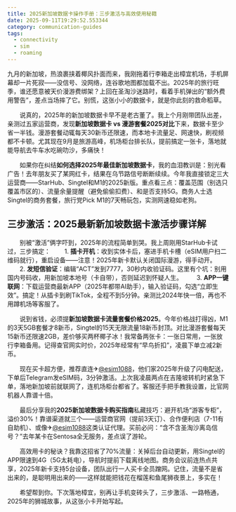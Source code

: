 ```yaml
---
title: 2025新加坡数据卡操作手册：三步激活与高效使用秘籍
date: 2025-09-11T19:29:52.553344
category: communication-guides
tags:
  - connectivity
  - sim
  - roaming
---
```


九月的新加坡，热浪裹挟着椰风扑面而来，我刚拖着行李箱走出樟宜机场，手机屏幕却一片死寂——没信号、没网络，连谷歌地图都加载不出。2025年的旅行旺季，谁还愿意被天价漫游费绑架？上回在圣淘沙迷路时，看着手机弹出的“额外费用警告”，差点当场摔了它。别慌，这张小小的数据卡，就是你此刻的救命稻草。

　　说真的，2025年的新加坡数据卡早不是老古董了。我上个月刚带团队出差，亲测过五家运营商，发现**新加坡数据卡 vs 漫游套餐2025对比**下来，数据卡至少省一半钱。漫游套餐动辄每天30新币还限速，而本地卡流量足、网速快，刷视频都不卡顿。尤其现在9月是旅游高峰，机场柜台排长队，提前搞定一张卡，落地就能导航去牛车水吃碗叻沙，多痛快！

　　如果你在纠结**如何选择2025年最佳新加坡数据卡**，我的血泪教训是：别光看广告！去年朋友买了某网红卡，结果在乌节路信号断断续续。今年我直接锁定三大运营商——StarHub、Singtel和M1的2025新版。重点看三点：覆盖范围（别选只覆盖市区的）、流量余量提醒（避免偷偷扣费）、和是否支持5G。商务人士选Singtel的商务套餐，旅行党Pick M1的7天畅玩包，实测网速稳如老狗。

## 三步激活：2025最新新加坡数据卡激活步骤详解
　　别被“激活”俩字吓到，2025年的流程简单到哭。我上周刚用StarHub卡试过，三步搞定：
　　1. **插卡开机**：收到实体卡后，塞进手机卡槽（eSIM用户扫二维码就行），重启设备——注意！2025年新卡默认关闭国际漫游，得手动开。
　　2. **发短信验证**：编辑“ACT”发到7777，30秒内收验证码。这里有个坑：别用国内号码收，用新加坡本地号（卡自带），否则延迟到怀疑人生。
　　3. **APP一键联网**：下载运营商最新APP（2025年都带AI助手），输入验证码，勾选“立即生效”。搞定！从插卡到刷TikTok，全程不到5分钟。亲测比2024年快一倍，再也不用蹲机场等客服了。

　　说到省钱，必须提**新加坡数据卡流量套餐价格2025**。今年价格战打得凶，M1的3天5GB套餐才8新币，Singtel的15天无限流量18新币封顶。对比漫游套餐每天15新币还限速2GB，差价够买两杯椰子冰！我常备两张卡：一张日常用，一张放行李箱备用。记得查官网实时价，2025年经常有“早鸟折扣”，凌晨下单立减2新币。

　　现在买卡超方便，推荐直连✈[@esim1088](https://t.me/s/esim1088)，他们家2025年升级了闪电配送，下单后Telegram发eSIM码，3分钟激活。上次我凌晨两点在吉隆坡转机时紧急下单，落地新加坡前就联网了，连机场柜台都省了。客服还手把手教我设置，比官网机器人靠谱十倍。

　　最后分享我的**2025新加坡数据卡购买指南**私藏技巧：避开机场“游客专柜”，溢价30%！靠谱渠道就三个——运营商官网（提前3天订）、合作便利店（7-11有自助机）、或像✈[@esim1088](https://t.me/s/esim1088)这类认证代理。买前必问：“含不含圣淘沙离岛信号？”去年某卡在Sentosa全无服务，差点误了游轮。

　　高效用卡的秘诀？我靠这招省了70%流量：关掉后台自动更新，用Singtel的APP限速到4G（5G太耗电），导航时提前下载离线地图。商务会议前连热点共享，2025年新卡支持5台设备，团队出行一人买卡全员蹭网。记住，流量不是省出来的，是聪明用出来的——这样就能把钱花在榴莲和鱼尾狮夜景上，多实在！

　　希望帮到你。下次落地樟宜，别再让手机变砖头了，三步激活、一路畅通，2025年的狮城故事，从这张小卡开始写起。
